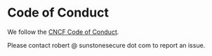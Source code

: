 # Code of Conduct

We follow the [CNCF Code of Conduct](https://github.com/cncf/foundation/blob/main/code-of-conduct.md).

Please contact robert @ sunstonesecure dot com to report an issue.
